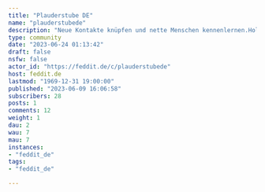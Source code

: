 ```yaml
---
title: "Plauderstube DE" 
name: "plauderstubede"
description: "Neue Kontakte knüpfen und nette Menschen kennenlernen.Hol dir ein Getränk, leg die Beine hoch und plauder ein bisschen mit uns. Amtssprache deutsch.Kein Hass, Gewalt und auch keine extreme in egal welche Richtung.Trolle fliegen raus."
type: community
date: "2023-06-24 01:13:42"
draft: false
nsfw: false
actor_id: "https://feddit.de/c/plauderstubede"
host: feddit.de
lastmod: "1969-12-31 19:00:00"
published: "2023-06-09 16:06:58"
subscribers: 28
posts: 1
comments: 12
weight: 1
dau: 2
wau: 7
mau: 7
instances:
- "feddit_de"
tags: 
- "feddit_de"

---
```


